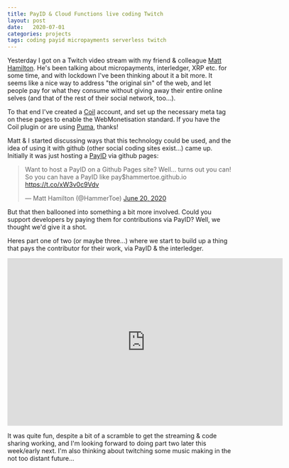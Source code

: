 ```yaml
---
title: PayID & Cloud Functions live coding Twitch
layout: post
date:   2020-07-01
categories: projects 
tags: coding payid micropayments serverless twitch
---
```


Yesterday I got on a Twitch video stream with my friend & colleague [Matt Hamilton](https://twitter.com/hammertoe). He's been talking about micropayments, interledger, XRP etc. for some time, and with lockdown I've been thinking about it a bit more. It seems like a nice way to address "the original sin" of the web, and let people pay for what they consume without giving away their entire online selves (and that of the rest of their social network, too...). 

To that end I've created a [Coil](https://coil.com/) account, and set up the necessary meta tag on these pages to enable the WebMonetisation standard. If you have the Coil plugin or are using [Puma](https://www.pumabrowser.com/), thanks! 

<p><span id="total"></span><span id="currency"></span></p>

Matt & I started discussing ways that this technology could be used, and the idea of using it with github (other social coding sites exist...) came up. Initially it was just hosting a [PayID](https://payid.org/) via github pages:

<blockquote class="twitter-tweet"><p lang="en" dir="ltr">Want to host a PayID on a Github Pages site? Well... turns out you can! So you can have a PayID like pay$hammertoe.github.io <a href="https://t.co/xW3v0c9Vdv">https://t.co/xW3v0c9Vdv</a></p>&mdash; Matt Hamilton (@HammerToe) <a href="https://twitter.com/HammerToe/status/1274473564633268225?ref_src=twsrc%5Etfw">June 20, 2020</a></blockquote> <script async src="https://platform.twitter.com/widgets.js" charset="utf-8"></script> 

But that then ballooned into something a bit more involved. Could you support developers by paying them for contributions via PayID? Well, we thought we'd give it a shot. 

Heres part one of two (or maybe three...) where we start to build up a thing that pays the contributor for their work, via PayID & the interledger.

<iframe src="https://player.twitch.tv/?video=665878889&parent=metsonet.co.uk" frameborder="0" allowfullscreen="true" scrolling="no" height="378" width="620"></iframe>

It was quite fun, despite a bit of a scramble to get the streaming & code sharing working, and I'm looking forward to doing part two later this week/early next. I'm also thinking about twitching some music making in the not too distant future...

  <script>
    let total = 0
    let scale

    if (document.monetization) {
      document.monetization.addEventListener('monetizationprogress', ev => {
        // initialize currency and scale on first progress event
        if (total === 0) {
          scale = ev.detail.assetScale
          document.getElementById('currency').innerText = ev.detail.assetCode
        }

        total += Number(ev.detail.amount)

        const formatted = (total * Math.pow(10, -scale)).toFixed(scale)
        document.getElementById('total').innerText = "Thanks to you, I've made " + formatted + "!"
      })
    }
  </script>
